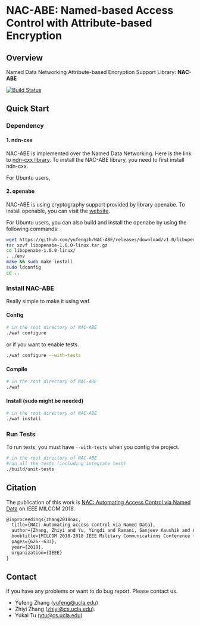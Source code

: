 # NAC-ABE: Named-based Access Control with Attribute-based Encryption

## Overview

Named Data Networking Attribute-based Encryption Support Library: **NAC-ABE**

[![Build Status](https://travis-ci.org/yufengzh/NAC-ABE.svg?branch=master)](https://travis-ci.org/yufengzh/NAC-ABE)

## Quick Start

### Dependency

#### 1. ndn-cxx

NAC-ABE is implemented over the Named Data Networking.
Here is the link to [ndn-cxx library](https://github.com/named-data/ndn-cxx).
To install the NAC-ABE library, you need to first install ndn-cxx.

For Ubuntu users, 
#### 2. openabe

NAC-ABE is using cryptography support provided by library openabe. To install openable, you can visit the [website](https://github.com/zeutro/openabe).

For Ubuntu users, you can also build and install the openabe by using the following commands:

```bash
wget https://github.com/yufengzh/NAC-ABE/releases/download/v1.0/libopenabe-1.0.0-linux.tar.gz
tar xzvf libopenabe-1.0.0-linux.tar.gz
cd libopenabe-1.0.0-linux/
. ./env
make && sudo make install
sudo ldconfig
cd ..
```

### Install NAC-ABE

Really simple to make it using waf.

#### Config

```bash
# in the root directory of NAC-ABE
./waf configure
```

or if you want to enable tests.

```bash
./waf configure --with-tests
```

#### Compile

```bash
# in the root directory of NAC-ABE
./waf
```

#### Install (sudo might be needed)

```bash
# in the root directory of NAC-ABE
./waf install
```

### Run Tests

To run tests, you must have `--with-tests` when you config the project.

```bash
# in the root directory of NAC-ABE
#run all the tests (including integrate test)
./build/unit-tests
```

## Citation

The publication of this work is [NAC: Automating Access Control via Named Data](https://arxiv.org/abs/1902.09714) on IEEE MILCOM 2018.

```latex
@inproceedings{zhang2018nac,
  title={NAC: Automating access control via Named Data},
  author={Zhang, Zhiyi and Yu, Yingdi and Ramani, Sanjeev Kaushik and Afanasyev, Alex and Zhang, Lixia},
  booktitle={MILCOM 2018-2018 IEEE Military Communications Conference (MILCOM)},
  pages={626--633},
  year={2018},
  organization={IEEE}
}
```

## Contact

If you have any problems or want to do bug report. Please contact us.

* Yufeng Zhang (yufeng@ucla.edu)
* Zhiyi Zhang (zhiyi@cs.ucla.edu).
* Yukai Tu (ytu@cs.ucla.edu)